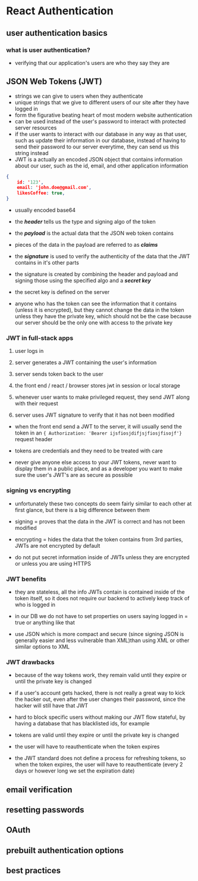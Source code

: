 # React Authentication

## user authentication basics

### what is user authentication?

- verifying that our application's users are who they say they are


## JSON Web Tokens (JWT)

- strings we can give to users when they authenticate
- unique strings that we give to different users of our site after they have logged in 
- form the figurative beating heart of most modern website authentication
- can be used instead of the user's password to interact with protected server resources
- if the user wants to interact with our database in any way as that user, such as update their information in our database, instead of having to send their password to our server everytime, they can send us this string instead
- JWT is a actually an encoded JSON object that contains information about our user, such as the id, email, and other application information

```json 
{
    id: '123',
    email: 'john.doe@gmail.com',
    likesCoffee: true,
}
```

- usually encoded base64

- the ***header*** tells us the type and signing algo of the token

- the ***payload*** is the actual data that the JSON web token contains

- pieces of the data in the payload are referred to as ***claims*** 

- the ***signature*** is used to verify the authenticity of the data that the JWT contains in it's other parts

- the signature is created by combining the header and payload and signing those using the specified algo and a ***secret key***

- the secret key is defined on the server

- anyone who has the token can see the information that it contains (unless it is encrypted), but they cannot change the data in the token unless they have the private key, which should not be the case because our server should be the only one with access to the private key

### JWT in full-stack apps 

1. user logs in 

2. server generates a JWT containing the user's information

3. server sends token back to the user 

4. the front end / react / browser stores jwt in session or local storage

5. whenever user wants to make privileged request, they send JWT along with their request 

6. server uses JWT signature to verify that it has not been modified

- when the front end send a JWT to the server, it will usually send the token in an `{ Authorization: 'Bearer ijsfiosjdifjsjfiosjfisojf'}` request header

- tokens are credentials and they need to be treated with care 

- never give anyone else access to your JWT tokens, never want to display them in a public place, and as a developer you want to make sure the user's JWT's are as secure as possible

### signing vs encrypting

- unfortunately these two concepts do seem fairly similar to each other at first glance, but there is a big difference between them 

- signing = proves that the data in the JWT is correct and has not been modified

- encrypting = hides the data that the token contains from 3rd parties, JWTs are not encrypted by default

- do not put secret information inside of JWTs unless they are encrypted or unless you are using HTTPS

### JWT benefits 

- they are stateless, all the info JWTs contain is contained inside of the token itself, so it does not require our backend to actively keep track of who is logged in 

- in our DB we do not have to set properties on users saying logged in = true or anything like that 

- use JSON which is more compact and secure (since signing JSON is generally easier and less vulnerable than XML)than using XML or other similar options to XML


### JWT drawbacks

- because of the way tokens work, they remain valid until they expire or until the private key is changed

- if a user's account gets hacked, there is not really a great way to kick the hacker out, even after the user changes their password, since the hacker will still have that JWT

- hard to block specific users without making our JWT flow stateful, by having a database that has blacklisted ids, for example

- tokens are valid until they expire or until the private key is changed 

- the user will have to reauthenticate when the token expires 

- the JWT standard does not define a process for refreshing tokens, so when the token expires, the user will have to reauthenticate (every 2 days or however long we set the expiration date)
    
## email verification

## resetting passwords

## OAuth

## prebuilt authentication options

## best practices

